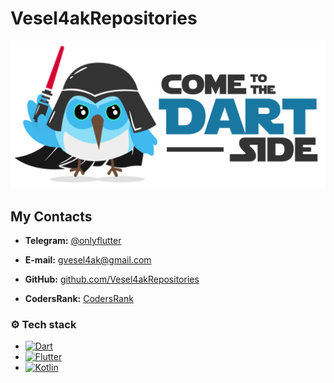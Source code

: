 # Vesel4akRepositories


![](https://raw.githubusercontent.com/kevmoo/dart_side/master/Dash%20Dart%20PNG%20%20-%20white.png)

## My Contacts
+ **Telegram:** [@onlyflutter](https://t.me/onlyflutter)

+ **E-mail:** [gvesel4ak@gmail.com](mailto:gvesel4ak@gmail.com)

+ **GitHub:** [github.com/Vesel4akRepositories](https://github.com/Vesel4akRepositories/)

+ **CodersRank:** [CodersRank](https://profile.codersrank.io/user/vesel4akrepositories)

### ⚙️ Tech stack

+ [![Dart](https://img.shields.io/badge/-Dart-05122A?style=flat&logo=dart&logoColor=blue)](https://dart.dev/)
+ [![Flutter](https://img.shields.io/badge/-Flutter-05122A?style=flat&logo=flutter&logoColor=blue)](http://flutter.dev/)
+ [![Kotlin](https://img.shields.io/badge/-Kotlin-05122A?style=flat&logo=kotlin)](https://kotlinlang.org/)  

